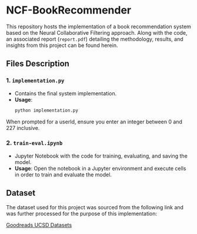 # NCF-BookRecommender

This repository hosts the implementation of a book recommendation system based on the Neural Collaborative Filtering approach. Along with the code, an associated report (`report.pdf`) detailing the methodology, results, and insights from this project can be found herein.

## Files Description

### 1. `implementation.py`
- Contains the final system implementation.
- **Usage**:
  ```bash
  python implementation.py
When prompted for a userId, ensure you enter an integer between 0 and 227 inclusive.

### 2. `train-eval.ipynb`
- Jupyter Notebook with the code for training, evaluating, and saving the model.
- **Usage**: Open the notebook in a Jupyter environment and execute cells in order to train and evaluate the model.

## Dataset
The dataset used for this project was sourced from the following link and was further processed for the purpose of this implementation:

[Goodreads UCSD Datasets](https://mengtingwan.github.io/data/goodreads.html)
